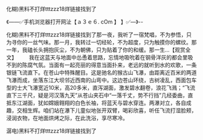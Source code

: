 化糊)黑料不打烊tttzzz18烊链接找到了

《——✅手机浏览器打开网沚【ａ３ｅ６. cOm 】 】✅—》--

化糊)黑料不打烊tttzzz18烊链接找到了那一夜，我听了一宿梵唱，不为参悟，只为寻你的一丝气味。那一月，我转过一切经轮，不为超度，只为触摸你的螺纹。那一年，我磕长头拥抱灰尘，不为朝佛，只为贴着了你的和缓。那一生...【观赏全文】
　　我在这蓝天与地面中怂恿着思路，忘情地吸吮着在钢骨洋灰的都会里吸不到的陈腐气氛。当面有一起亮丽的得意当面扑来，老远的就听到水的欢歌，一条银链飞流直下。在苍山中特殊醒目。这是驰名的猴古山飞瀑，由距离近百米的两道飞瀑而成，坐落东江大坝邻近西南的山弯中。这边苍山环绕，古树凌乱，西面包车型的士大飞瀑宽近10米，高20多米，直泻湖面，激发碧水翻卷，浪花飞溅；“飞流直下三千尺，疑是河汉落九天”从苍山夹石中“一落千丈，势不行挡”几经委曲，直抵东江湖面，犹如嫦娥翱翔的白色长袖，将蓝天与碧水穿连。两瀑对立，各自成趣，交相生辉。咱们站在瀑下儿童似地张开双臂，喝彩欣喜，听任飞流打湿脸颊，浸润衣物，在地面烘烤之际，在此洗浴，享尽寒冷。





潺电)黑料不打烊tttzzz18烊链接找到了
